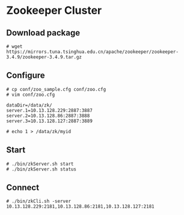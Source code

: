 

# Zookeeper Cluster


## Download package
```
# wget https://mirrors.tuna.tsinghua.edu.cn/apache/zookeeper/zookeeper-3.4.9/zookeeper-3.4.9.tar.gz 
```

## Configure
```
# cp conf/zoo_sample.cfg conf/zoo.cfg
# vim conf/zoo.cfg

dataDir=/data/zk/
server.1=10.13.128.229:2887:3887 
server.2=10.13.128.86:2887:3888
server.3=10.13.128.127:2887:3889

# echo 1 > /data/zk/myid
```

## Start
```
# ./bin/zkServer.sh start
# ./bin/zkServer.sh status
```

## Connect
```
# ./bin/zkCli.sh -server 10.13.128.229:2181,10.13.128.86:2181,10.13.128.127:2181
```
